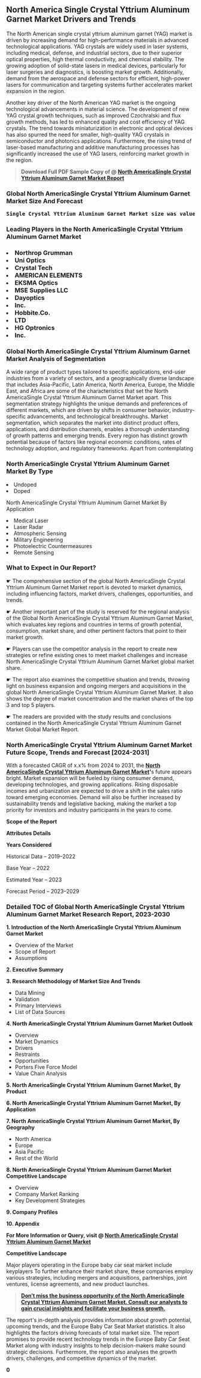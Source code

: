 <p> <h2>North America Single Crystal Yttrium Aluminum Garnet Market Drivers and Trends</h2><p>The North American single crystal yttrium aluminum garnet (YAG) market is driven by increasing demand for high-performance materials in advanced technological applications. YAG crystals are widely used in laser systems, including medical, defense, and industrial sectors, due to their superior optical properties, high thermal conductivity, and chemical stability. The growing adoption of solid-state lasers in medical devices, particularly for laser surgeries and diagnostics, is boosting market growth. Additionally, demand from the aerospace and defense sectors for efficient, high-power lasers for communication and targeting systems further accelerates market expansion in the region.</p><p>Another key driver of the North American YAG market is the ongoing technological advancements in material science. The development of new YAG crystal growth techniques, such as improved Czochralski and flux growth methods, has led to enhanced quality and cost efficiency of YAG crystals. The trend towards miniaturization in electronic and optical devices has also spurred the need for smaller, high-quality YAG crystals in semiconductor and photonics applications. Furthermore, the rising trend of laser-based manufacturing and additive manufacturing processes has significantly increased the use of YAG lasers, reinforcing market growth in the region.</p></p><blockquote id="" class=""><strong>Download Full PDF Sample Copy of @&nbsp;<a href="https://www.verifiedmarketreports.com/download-sample/?rid=298986&utm_source=GitHub-Jan&utm_medium=256" target="_blank">North AmericaSingle Crystal Yttrium Aluminum Garnet Market Report</a>&nbsp;&nbsp;</strong></blockquote><h3 id="" class=""><strong>Global&nbsp;North AmericaSingle Crystal Yttrium Aluminum Garnet Market Size And Forecast</strong></h3><pre class="reader-text-block__code-block"><strong>Single Crystal Yttrium Aluminum Garnet Market size was valued at USD 0.15 Billion in 2022 and is projected to reach USD 0.30 Billion by 2030, growing at a CAGR of 9.0% from 2024 to 2030.</strong></pre><h3 id="" class="">Leading Players in the&nbsp;North AmericaSingle Crystal Yttrium Aluminum Garnet Market</h3><h3 class=""></Li><Li>Northrop Grumman</Li><Li> Uni Optics</Li><Li> Crystal Tech</Li><Li> AMERICAN ELEMENTS</Li><Li> EKSMA Optics</Li><Li> MSE Supplies LLC</Li><Li> Dayoptics</Li><Li> Inc.</Li><Li> Hobbite.Co.</Li><Li> LTD</Li><Li> HG Optronics</Li><Li> Inc.</h3><h3 id="" class="">Global&nbsp;North AmericaSingle Crystal Yttrium Aluminum Garnet Market Analysis of Segmentation</h3><p id="" class="">A wide range of product types tailored to specific applications, end-user industries from a variety of sectors, and a geographically diverse landscape that includes Asia-Pacific, Latin America, North America, Europe, the Middle East, and Africa are some of the characteristics that set the North AmericaSingle Crystal Yttrium Aluminum Garnet Market apart. This segmentation strategy highlights the unique demands and preferences of different markets, which are driven by shifts in consumer behavior, industry-specific advancements, and technological breakthroughs. Market segmentation, which separates the market into distinct product offers, applications, and distribution channels, enables a thorough understanding of growth patterns and emerging trends. Every region has distinct growth potential because of factors like regional economic conditions, rates of technology adoption, and regulatory frameworks. Apart from contemplating</p><h3 id="" class="">North AmericaSingle Crystal Yttrium Aluminum Garnet Market&nbsp;By Type</h3><p></Li><Li>Undoped</Li><Li> Doped</p><div class="" data-test-id=""><p>North AmericaSingle Crystal Yttrium Aluminum Garnet Market&nbsp;By Application</p></div><p class=""></Li><Li>Medical Laser</Li><Li> Laser Radar</Li><Li> Atmospheric Sensing</Li><Li> Military Engineering</Li><Li> Photoelectric Countermeasures</Li><Li> Remote Sensing</p><div class="" data-test-id=""><h3><span class="">What to Expect in Our Report?</span></h3></div><div class="" data-test-id=""><p><span class="">☛ The comprehensive section of the global North AmericaSingle Crystal Yttrium Aluminum Garnet Market report is devoted to market dynamics, including influencing factors, market drivers, challenges, opportunities, and trends.</span></p></div><div class="" data-test-id=""><p><span class="">☛ Another important part of the study is reserved for the regional analysis of the Global North AmericaSingle Crystal Yttrium Aluminum Garnet Market, which evaluates key regions and countries in terms of growth potential, consumption, market share, and other pertinent factors that point to their market growth.</span></p></div><div class="" data-test-id=""><p><span class="">☛ Players can use the competitor analysis in the report to create new strategies or refine existing ones to meet market challenges and increase North AmericaSingle Crystal Yttrium Aluminum Garnet Market global market share.</span></p></div><div class="" data-test-id=""><p><span class="">☛ The report also examines the competitive situation and trends, throwing light on business expansion and ongoing mergers and acquisitions in the global North AmericaSingle Crystal Yttrium Aluminum Garnet Market. It also shows the degree of market concentration and the market shares of the top 3 and top 5 players.</span></p></div><div class="" data-test-id=""><p><span class="">☛ The readers are provided with the study results and conclusions contained in the North AmericaSingle Crystal Yttrium Aluminum Garnet Market Global Market Report.</span></p></div><div class="" data-test-id=""><h3><span class="">North AmericaSingle Crystal Yttrium Aluminum Garnet Market Future Scope, Trends and Forecast [2024-2031]</span></h3></div><div class="" data-test-id=""><p><span class="">With a forecasted CAGR of x.x% from 2024 to 2031, the <strong><a href="https://www.verifiedmarketreports.com/download-sample/?rid=298986&utm_source=GitHub-Jan&utm_medium=256" target="_blank">North AmericaSingle Crystal Yttrium Aluminum Garnet Market</a>'</strong>s future appears bright. Market expansion will be fueled by rising consumer demand, developing technologies, and growing applications. Rising disposable incomes and urbanization are expected to drive a shift in the sales ratio toward emerging economies. Demand will also be further increased by sustainability trends and legislative backing, making the market a top priority for investors and industry participants in the years to come.</span></p><p id="ember66" class="ember-view reader-text-block__paragraph"><strong>Scope of the Report</strong></p><p id="ember67" class="ember-view reader-text-block__paragraph"><strong>Attributes Details</strong></p><p id="ember68" class="ember-view reader-text-block__paragraph"><strong>Years Considered</strong></p><p id="ember69" class="ember-view reader-text-block__paragraph">Historical Data &ndash; 2019&ndash;2022</p><p id="ember70" class="ember-view reader-text-block__paragraph">Base Year &ndash; 2022</p><p id="ember71" class="ember-view reader-text-block__paragraph">Estimated Year &ndash; 2023</p><p id="ember72" class="ember-view reader-text-block__paragraph">Forecast Period &ndash; 2023&ndash;2029</p></div><h3 id="" class="">Detailed TOC of Global North AmericaSingle Crystal Yttrium Aluminum Garnet Market Research Report, 2023-2030</h3><p id="" class=""><strong>1. Introduction of the North AmericaSingle Crystal Yttrium Aluminum Garnet Market</strong></p><ul><li>Overview of the Market</li><li>Scope of Report</li><li>Assumptions</li></ul><p id="" class=""><strong>2. Executive Summary</strong></p><p id="" class=""><strong>3. Research Methodology of Market Size And Trends</strong></p><ul><li>Data Mining</li><li>Validation</li><li>Primary Interviews</li><li>List of Data Sources</li></ul><p id="" class=""><strong>4. North AmericaSingle Crystal Yttrium Aluminum Garnet Market Outlook</strong></p><ul><li>Overview</li><li>Market Dynamics</li><li>Drivers</li><li>Restraints</li><li>Opportunities</li><li>Porters Five Force Model</li><li>Value Chain Analysis</li></ul><p id="" class=""><strong>5. North AmericaSingle Crystal Yttrium Aluminum Garnet Market, By Product</strong></p><p id="" class=""><strong>6. North AmericaSingle Crystal Yttrium Aluminum Garnet Market, By Application</strong></p><p id="" class=""><strong>7. North AmericaSingle Crystal Yttrium Aluminum Garnet Market, By Geography</strong></p><ul><li>North America</li><li>Europe</li><li>Asia Pacific</li><li>Rest of the World</li></ul><p id="" class=""><strong>8. North AmericaSingle Crystal Yttrium Aluminum Garnet Market Competitive Landscape</strong></p><ul><li>Overview</li><li>Company Market Ranking</li><li>Key Development Strategies</li></ul><p id="" class=""><strong>9. Company Profiles</strong></p><p id="" class=""><strong>10. Appendix</strong></p><p><strong>For More Information or Query, visit&nbsp;@ <a href="https://www.verifiedmarketreports.com/product/single-crystal-yttrium-aluminum-garnet-market/" target="_blank">North AmericaSingle Crystal Yttrium Aluminum Garnet Market</a></strong></p><p id="ember61" class="ember-view reader-text-block__paragraph"><strong>Competitive Landscape</strong></p><p id="ember62" class="ember-view reader-text-block__paragraph">Major players operating in the Europe baby car seat market include keyplayers To further enhance their market share, these companies employ various strategies, including mergers and acquisitions, partnerships, joint ventures, license agreements, and new product launches.</p><blockquote id="ember63" class="ember-view reader-text-block__blockquote"><strong><a href="https://www.verifiedmarketreports.com/download-sample/?rid=298986&utm_source=GitHub-Jan&utm_medium=256" target="_blank">Don&rsquo;t miss the business opportunity of the North AmericaSingle Crystal Yttrium Aluminum Garnet Market. Consult our analysts to gain crucial insights and facilitate your business growth.</a></strong></blockquote><p id="ember64" class="ember-view reader-text-block__paragraph">The report's in-depth analysis provides information about growth potential, upcoming trends, and the Europe Baby Car Seat Market statistics. It also highlights the factors driving forecasts of total market size. The report promises to provide recent technology trends in the Europe Baby Car Seat Market along with industry insights to help decision-makers make sound strategic decisions. Furthermore, the report also analyses the growth drivers, challenges, and competitive dynamics of the market.</p><p class="ember-view reader-text-block__paragraph"><strong>0</strong></p>
